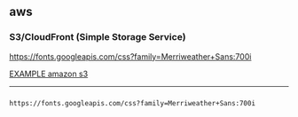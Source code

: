 ## aws
### S3/CloudFront (Simple Storage Service)
https://fonts.googleapis.com/css?family=Merriweather+Sans:700i

[EXAMPLE amazon s3](https://fonts.googleapis.com/css?family=Merriweather+Sans:700i)

---

###


```
https://fonts.googleapis.com/css?family=Merriweather+Sans:700i
```

```
```

```
```



